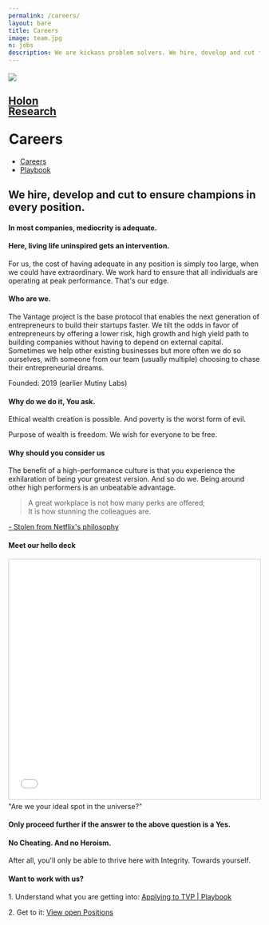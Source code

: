 ```yaml
---
permalink: /careers/
layout: bare
title: Careers
image: team.jpg
n: jobs
description: We are kickass problem solvers. We hire, develop and cut to ensure champions in every position.
---
```

<div class="helmetbg b-ws-top-p b-ws-bottom-p">
	<div class="grid-container">
		<div class="grid-x">
			<div class="large-3 large-offset-3 medium-4 medium-offset-2 small-8 small-offset-2 cell s-ws-top">
				<div class="grid-x grid-padding-x">
						<div class="small-3 cell np">
							<a href="{{site.url}}">
								<img src="{{site.url}}/assets/img/vantage-logo-full.png" style="margin-top:0.25em">
							</a>
						</div>
<div class="small-5 shrink cell">
							<a href="{{site.url}}">
								<h2 class="sans2 bkc" style="line-height:1;">Holon <br>Research</h2>
							</a>
						</div>
<div class="small-4 cell" style="border-left: 1px solid #dedede;">
							<h1 class="sans2 bold bc" style=" margin-top: 1em;">Careers</h1>
						</div>
</div>
			</div>
		<div class="small-12 medium-6 cell s-ws-top xs-ws-top-p">
			<ul class="menu align-right hover">
	      <!-- <li><a href="{{site.url}}/ico" class="dbc">ICO</a></li>
	      <li><a href="{{site.url}}/blockchain" class="dbc">Blockchain</a></li> -->
      	<li><a href="{{site.url}}/careers" class="dbc active">Careers</a></li>
        <li><a href="{{site.url}}/playbook" class="dbc">Playbook</a></li>
        <!-- <li><a href="{{site.url}}/ico" class="dbc">ICO</a></li> -->
        <!-- <li><a href="{{site.url}}/x" class="dbc">X</a></li> -->
	    </ul>
		</div>
		</div>
	</div>
	<div class="grid-container">
		<div class="grid-x">
			<div class="small-12 medium-10 large-6 end cell large-offset-3 b-ws-top">
				<!-- <h4 class="bkc">We're a high-performance team, not a family.</h4>
				<p class="b-ws-top">Families are structured for companionship. We are structured like a sports team; <span class="bkc f-1-25x">Built to Win.</span> </p> -->
				<h2 class="m-ws-top">We hire, develop and cut to ensure champions in every position.</h2>
				<h4 class=" bc">In most companies, mediocrity is adequate.</h4>
				<h4 class=" bc">Here, living life uninspired gets an intervention.</h4>
			</div>
			<div class="small-12 medium-10 large-6 cell large-offset-3 medium-offset-2">
				<p class="">For us, the cost of having adequate in any position is simply too large, when we could have extraordinary. We work hard to ensure that all individuals are operating at peak performance. That's our edge.</p>
			</div>
		</div>
	</div>
	<div class="grid-container">
		<div class="grid-x align-center">
			<div class="large-6 cell b-ws-top">
				<h4>Who are we.</h4>
					<p>The Vantage project is the base protocol that enables the next generation of entrepreneurs to build their startups faster. We tilt the odds in favor of entrepreneurs by offering a lower risk, high growth and high yield path to building companies without having to depend on external capital. Sometimes we help other existing businesses but more often we do so ourselves, with someone from our team (usually multiple) choosing to chase their entrepreneurial dreams. </p>
					<div class="s-ws-top">Founded: <span class="bold bkc">2019</span> <span class="scolor2 s2">(earlier Mutiny Labs)</span></div>
					<!-- <div>Team Size: <span class="bold bkc">8</span></div> -->
					<!-- <div>Avg. team size of our portfolio: <span class="bold bkc">72</span></div> -->
			</div>
		</div>
	</div>
	<div class="grid-container">
		<div class="grid-x align-center">
			<div class="large-6 cell b-ws-top">
				<h4>Why do we do it, You ask.</h4>
				<p class="nm">Ethical wealth creation is possible. And poverty is the worst form of evil. </p>
				<p>Purpose of wealth is freedom. <span class="bold bkc">We wish for everyone to be free.</span></p> 
        <!-- <p class="bc">We offer guidance, affordance and structure. Energy and Discipline is yours to bring.</p> -->
				<!-- <p>Want details? Go here: <a href="https://docs.google.com/document/d/1dOqyF4mmEuu_XkOBtJ_GdV-4JSYke5xui6cOiMcOblo/edit#">Why | The Vantage Project</a></p> -->
			</div>
		</div>
	</div>
</div>
<div class="grid-container">
	<div class="grid-x align-center b-ws-top-p b-ws-bottom-p">
		<div class="large-6 cell">
			<h4>Why should you consider us</h4>
			<!-- <p>We value our team above everything else. We continuously hire, develop and cut to ensure champions in every position.</p> -->
			<p>The benefit of a high-performance culture is that you experience the exhilaration of being your greatest version. And so do we. Being around other high performers is an unbeatable advantage.</p>
			<blockquote class="bkc f-1-25x">A great workplace is not how many perks are offered; <br> It is how stunning the colleagues are.</blockquote>
			<div class="text-right"><a class="scolor s2" href="https://www.fastcompany.com/3027124/lessons-learned/netflixs-major-hr-innovation-treating-humans-like-people"> - Stolen from Netflix's philosophy</a></div>
		</div>
	</div>
</div>
<div class="grid-container">
	<div class="grid-x align-center m-ws-topws-bottom">
		<div class="large-6 cell">
		<h4>Meet our hello deck</h4>
		</div>
	</div>
</div>
<div class="grid-container">
	<div class="grid-x align-center">
		<div class="large-8 medium-10 small-12 cell">
			<div class="responsive-embed">
				<iframe src="//www.slideshare.net/slideshow/embed_code/key/CPkX1q4raThY7" width="960" height="480" frameborder="0" marginwidth="0" marginheight="0" scrolling="no" style="border:1px solid #CCC; border-width:1px; margin-bottom:5px; max-width: 100%;" allowfullscreen> </iframe>
			</div>
			<!-- <iframe src="https://www.thevantageproject.com/playbook/hello.pdf" width="960" height="480" frameborder="0" marginwidth="0" marginheight="0" style="border:1px solid #CCC; border-width:1px; margin-bottom:5px; max-width: 100%;" allowfullscreen> </iframe> -->
		</div>
	</div>
</div>
<div class="grid-container">
	<div class="grid-x align-center">
		<div class="small-12 medium-6 cell b-ws-top m-ws-bottom">
			<div class="f-1-25x xs-ws-bottom">"Are we your ideal spot in the universe?"</div>
			<h4 class="">Only proceed further if the answer to the above question is a Yes.</h4>
			<h4 class="bc">No Cheating. And no Heroism.</h4>
			<div class=" xs-ws-top">After all, you'll only be able to thrive here with Integrity. Towards yourself.</div>
		</div>
	</div>
</div>
<div class="lgbg b-ws-top-p b-ws-bottom-p">
	<div class="grid-container">
		<div class="grid-x align-center">
			<div class="large-6 cell">
				<h4>Want to work with us?</h4>
				<p class="bold bkc nm">1. Understand what you are getting into: <a href="https://www.thevantageproject.com/playbook/#apply" target="_blank" class="s ibtn">Applying to TVP | Playbook</a></p>
				<!-- <p>We are always hiring.</p>
				<div>Open positions: <span class="bkc bold">24</span> </div>
				<div>Average base salary per employee: <span class="bkc bold">11.4 lakhs</span></div>
				<div>Average multiple earned (on base) per employee: <span class="bkc bold">1.6</span></div>
				<div class="m-ws-bottom">Highest payout in last 12 months: <span class="bkc bold">~32 lakhs</span></div> -->
				<!-- <h4 class="">Currently recruiting for:</h4> -->
				<!-- <div class="grid-x">
					<div class="small-3 cell">
						<img src="https://www.neetprep.com/assets/img/logo.png">
					</div>
					<div class="small-3 cell">
						<img src="http://rzmarketing.realization.com/cdnr/43/acton/cx/185a/logo6.png">
					</div>
					<div class="small-3 cell">
						Buidl Labs
					</div>
				</div> -->
				<!-- <h4 class="m-ws-top">View all positions</h4> -->
				<p>2. Get to it: <a href="https://angel.co/the-vantage-project/jobs" class="ibtn s">View open Positions</a></p>
			</div>
		</div>
	</div>
	<div class="grid-container">
		<div class="grid-x align-center">
			<div class="large-6 cell s-ws-top">
<!-- 				<h4>Life at The Vantage Project</h4> -->
<!-- 				<p>We are currently based in Delhi, India and follow a distributed team structure. <br> HQ at our beautiful office with open lawns (and hopefully with a pool soon) at Qutub Institutional Area and distributed workspaces at-location for our portfolio companies. </p> -->
				<!-- <div>Recommended Read: <a class="btn" href="{{site.url}}/playbook">The Playbook</a></div> -->
			</div>
		</div>
		<!-- <div class="grid-x align-center">
			<div class="large-8 cell m-ws-top m-ws-bottom">
				<div class="grid-x grid-padding-x align-center">
					<div class="large-3 cell">
						<img src="https://images.squarespace-cdn.com/content/v1/50f979e7e4b04a206f87afcb/1452284674628-SJMG8BAEOSEEK9XAI92W/ke17ZwdGBToddI8pDm48kLxReCVDEJFLdvANxniwAH57gQa3H78H3Y0txjaiv_0fDoOvxcdMmMKkDsyUqMSsMWxHk725yiiHCCLfrh8O1z4YTzHvnKhyp6Da-NYroOW3ZGjoBKy3azqku80C789l0scl71iiVnMuLeEyTFSXT3rCba_cYtE-6PgzRsBg3yjXqRxzT3iAplBPc_Gg1uKyEw/HIPNY_Sam+Edelman20150730_25+%28Small+for+Web%29.jpg">
					</div>
					<div class="large-3 cell">
						<img src="https://images.squarespace-cdn.com/content/v1/50f979e7e4b04a206f87afcb/1452284673161-8DKTZM42SWGES4C87AGU/ke17ZwdGBToddI8pDm48kLxReCVDEJFLdvANxniwAH57gQa3H78H3Y0txjaiv_0fDoOvxcdMmMKkDsyUqMSsMWxHk725yiiHCCLfrh8O1z4YTzHvnKhyp6Da-NYroOW3ZGjoBKy3azqku80C789l0scl71iiVnMuLeEyTFSXT3rCba_cYtE-6PgzRsBg3yjXqRxzT3iAplBPc_Gg1uKyEw/HIPNY_Sam+Edelman20150729_13+%28Small+for+Web%29.jpg">
					</div>
					<div class="large-3 cell">
						<img src="https://images.squarespace-cdn.com/content/v1/50f979e7e4b04a206f87afcb/1452284674628-SJMG8BAEOSEEK9XAI92W/ke17ZwdGBToddI8pDm48kLxReCVDEJFLdvANxniwAH57gQa3H78H3Y0txjaiv_0fDoOvxcdMmMKkDsyUqMSsMWxHk725yiiHCCLfrh8O1z4YTzHvnKhyp6Da-NYroOW3ZGjoBKy3azqku80C789l0scl71iiVnMuLeEyTFSXT3rCba_cYtE-6PgzRsBg3yjXqRxzT3iAplBPc_Gg1uKyEw/HIPNY_Sam+Edelman20150730_25+%28Small+for+Web%29.jpg">
					</div>
					<div class="large-3 cell">
						<img src="https://images.squarespace-cdn.com/content/v1/50f979e7e4b04a206f87afcb/1452284673161-8DKTZM42SWGES4C87AGU/ke17ZwdGBToddI8pDm48kLxReCVDEJFLdvANxniwAH57gQa3H78H3Y0txjaiv_0fDoOvxcdMmMKkDsyUqMSsMWxHk725yiiHCCLfrh8O1z4YTzHvnKhyp6Da-NYroOW3ZGjoBKy3azqku80C789l0scl71iiVnMuLeEyTFSXT3rCba_cYtE-6PgzRsBg3yjXqRxzT3iAplBPc_Gg1uKyEw/HIPNY_Sam+Edelman20150729_13+%28Small+for+Web%29.jpg">
					</div>
				</div>
			</div>
		</div> -->
	</div>
</div>
<!-- <div class="grid-container">
	<div class="grid-x align-center">
		<div class="large-6 cell b-ws-top">
			<h3>Interview Process</h3>
			<p>We strive to make it as predictable for you as possible</p>
			<ol>
				<li><h5 class="bkc">Getting to know each other <small> over text</small></h5>
					<p>We’ll initiate a conversation to understand your background, establish the expected level of sincerity and urge you to evaluate our relevance for you.</p></li>
				<li><h5 class="bkc">Establishing a culture fit <small> over call</small></h5>
				<p>Don’t sweat. We’ll have a casual conversation about your journey till now and learn more about you. Please do come prepared with any questions that you may have for us.</p></li>
				<li><h5 class="bkc">Evaluation of Problem-solving ability <small> over call</small></h5>
				<p>If you’ve made this far, you are already ahead of the curve. We’ll up the notch this time and throw a real business challenge at you. We are looking for how you approach the problem. You may take as much time as you need to get ready.</p></li>
				<li><h5 class="bkc">References</h5>
				<p>3+ references from current and former managers and co-workers.</p></li>
				<li><h5 class="bkc">Offer </h5>
				<p>Hopefully, we’ll be able to make you an offer you can’t refuse. </p>
				<p> Tip: <a href="https://docs.google.com/document/d/1dOqyF4mmEuu_XkOBtJ_GdV-4JSYke5xui6cOiMcOblo/edit#">How to negotiate an offer at TVP</a></p>
				</li>
				<li><h5 class="bkc">Onboarding</h5>
				<p>Welcome aboard. The journey to 10x has just begun. The next 12 months are going to be super exciting, and we hope to see you succeed. <br> Further read: <a class="btn" href="{{site.url}}/playbook/#third">Playbook | firstday</a></p></li>
			</ol>
		</div>
	</div>
</div> -->
<!-- <div class="grid-container">
	<div class="grid-x align-center">
		<div class="large-6 cell b-ws-top">
			<h3>Who should apply</h3>
			<div class="scolor2">Coming Soon</div>
		</div>
	</div>
</div> -->
<!-- <div class="grid-container">
	<div class="grid-x align-center">
		<div class="large-6 cell b-ws-top b-ws-bottom">
			<h3>Good reads</h3>
			<ol>
				<li><a href="http://www.paulgraham.com/wealth.html">How to Make Wealth - Paul Graham</a></li>
				<li><a href="https://twitter.com/naval/status/1002103360646823936?lang=en">How to get rich (without getting lucky)</a></li>
				<li><a href="https://hackernoon.com/what-i-learnt-from-ray-dalios-principles-a099b228a87b">Principles by Ray Dalio</a></li>
				<li>More soon</li>
			</ol>
		</div>
	</div>
</div> -->

<!-- <div class="grid-x align-center">
	<div class="small-12 medium-7 large-6  cell m-ws-top">
		<script data-startup="the-vantage-project" src="https://angel.co/javascripts/embed_jobs.js" id="angellist_embed" async></script>
	</div>
</div> -->
